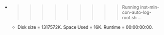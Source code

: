 * >>>>>>>>> Running inst-min-con-auto-log-root.sh ...
  * Disk size = 1317572K. Space Used = 16K. Runtime = 00:00:00:00.
